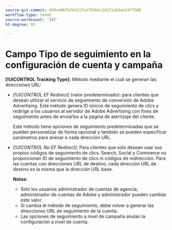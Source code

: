 ```yaml
---
source-git-commit: 029e406fbfb4217ce78364c2d1f1a6dae24ff588
workflow-type: tm+mt
source-wordcount: '147'
ht-degree: 0%

---
```

# Campo Tipo de seguimiento en la configuración de cuenta y campaña

**[!UICONTROL Tracking Type]:** Método mediante el cual se generan las direcciones URL:

* *[!UICONTROL EF Redirect]* (valor predeterminado): para clientes que desean utilizar el servicio de seguimiento de conversión de Adobe Advertising. Este método genera ID únicos de seguimiento de clics y redirige a los usuarios al servidor de Adobe Advertising con fines de seguimiento antes de enviarlos a la página de aterrizaje del cliente.

  Este método tiene opciones de seguimiento predeterminadas que se pueden personalizar de forma opcional y también se pueden especificar parámetros para anexar a cada dirección URL.

* *[!UICONTROL No EF Redirect]:* Para clientes que solo desean usar sus propios códigos de seguimiento de clics. Search, Social y Commerce no proporcionan ID de seguimiento de clics ni códigos de redirección. Para las cuentas con direcciones URL de destino, cada dirección URL de destino es la misma que la dirección URL base.

  **Notas:**

   * Solo los usuarios administrador de cuentas de agencia, administrador de cuentas de Adobe y administrador pueden cambiar este valor.
   * Si cambia el método de seguimiento, debe volver a generar las direcciones URL de seguimiento de la cuenta.
   * Las opciones de seguimiento a nivel de campaña anulan la configuración a nivel de cuenta.
